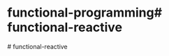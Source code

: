 # functional-programming#   f u n c t i o n a l - r e a c t i v e  
 #   f u n c t i o n a l - r e a c t i v e  
 